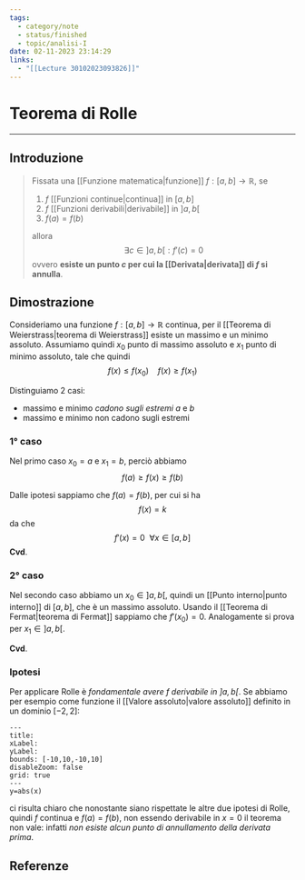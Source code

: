```yaml
---
tags:
  - category/note
  - status/finished
  - topic/analisi-I
date: 02-11-2023 23:14:29
links:
  - "[[Lecture 30102023093826]]"
---
```

# Teorema di Rolle
---
## Introduzione
> Fissata una [[Funzione matematica|funzione]] $f : [a, b] \to \mathbb{R}$, se
> 1. $f$ [[Funzioni continue|continua]] in $[a, b]$
> 2. $f$ [[Funzioni derivabili|derivabile]] in $]a, b[$
> 3. $f(a) = f(b)$
> 
> allora
> $$\exists c \in ]a, b[ : f'(c) = 0$$
> ovvero **esiste un punto $c$ per cui la [[Derivata|derivata]] di $f$ si annulla**.

## Dimostrazione
Consideriamo una funzione $f : [a, b] \to \mathbb{R}$ continua, per il [[Teorema di Weierstrass|teorema di Weierstrass]] esiste un massimo e un minimo assoluto. Assumiamo quindi $x_{0}$ punto di massimo assoluto e $x_{1}$ punto di minimo assoluto, tale che quindi
$$f(x) \leq f(x_{0}) \ \ \ \ f(x) \geq f(x_{1})$$

Distinguiamo 2 casi:
- massimo e minimo _cadono sugli estremi_ $a$ e $b$
- massimo e minimo non cadono sugli estremi

### 1° caso
Nel primo caso $x_{0} = a$ e $x_{1} = b$, perciò abbiamo
$$f(a) \geq f(x) \geq f(b)$$

Dalle ipotesi sappiamo che $f(a) = f(b)$, per cui si ha
$$f(x) = k$$
da che
$$f'(x) = 0 \ \ \forall x \in [a, b]$$
**Cvd**.

### 2° caso
Nel secondo caso abbiamo un $x_{0} \in ]a, b[$, quindi un [[Punto interno|punto interno]] di $[a, b]$, che è un massimo assoluto. Usando il [[Teorema di Fermat|teorema di Fermat]] sappiamo che $f'(x_{0}) = 0$. Analogamente si prova per $x_{1} \in ]a, b[$.

**Cvd**.

### Ipotesi
Per applicare Rolle è _fondamentale avere $f$ derivabile in $]a, b[$_. Se abbiamo per esempio come funzione il [[Valore assoluto|valore assoluto]] definito in un dominio $[-2, 2]$:
```functionplot
---
title: 
xLabel: 
yLabel: 
bounds: [-10,10,-10,10]
disableZoom: false
grid: true
---
y=abs(x)
```
ci risulta chiaro che nonostante siano rispettate le altre due ipotesi di Rolle, quindi $f$ continua e $f(a) = f(b)$, non essendo derivabile in $x=0$ il teorema non vale: infatti _non esiste alcun punto di annullamento della derivata prima_.

## Referenze